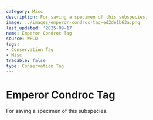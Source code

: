 ```yaml
---
category: Misc
description: For saving a specimen of this subspecies.
image: ../images/emperor-condroc-tag-ed2de1b63a.png
last_updated: '2025-09-17'
name: Emperor Condroc Tag
source: WFCD
tags:
- Conservation Tag
- Misc
tradable: false
type: Conservation Tag
---
```


# Emperor Condroc Tag

For saving a specimen of this subspecies.


